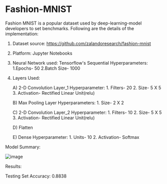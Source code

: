 # Fashion-MNIST

Fashion MNIST is a popular dataset used by deep-learning-model developers to set benchmarks. Following are the details of the implementation:

1. Dataset source: https://github.com/zalandoresearch/fashion-mnist

2. Platform: Jupyter Notebooks

3. Neural Network used: Tensorflow's Sequential
      Hyperparameters:
        1.Epochs- 50
        2.Batch Size- 1000

4. Layers Used: 
    
    A) 2-D Convolution Layer_1
        Hyperparameter: 
         1. Filters- 20
         2. Size- 5 X 5
         3. Activation- Rectified Linear Unit(relu)
         
    B) Max Pooling Layer
        Hyperparameters:
          1. Size- 2 X 2
          
    C) 2-D Convolution Layer_2
        Hyperparameter: 
         1. Filters- 10
         2. Size- 5 X 5
         3. Activation- Rectified Linear Unit(relu)
    
    D) Flatten
    
    E) Dense
        Hyperparameter: 
         1. Units- 10
         2. Activation- Softmax

Model Summary:

![image](https://user-images.githubusercontent.com/31684198/114301429-7586ff80-9ae2-11eb-8828-178bf3055a85.png)

Results:

Testing Set Accuracy: 0.8838
         
        
